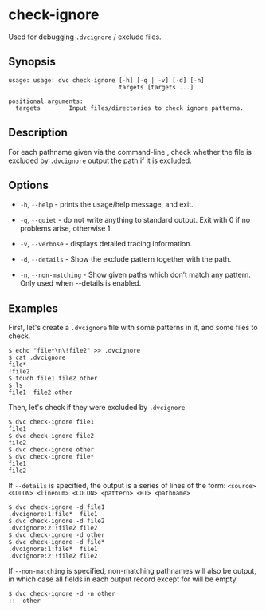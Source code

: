# check-ignore

Used for debugging `.dvcignore` / exclude files.

## Synopsis

```usage
usage: usage: dvc check-ignore [-h] [-q | -v] [-d] [-n]
                               targets [targets ...]

positional arguments:
  targets        Input files/directories to check ignore patterns.
```

## Description

For each pathname given via the command-line , check whether the file is excluded 
by `.dvcignore` output the path if it is excluded.

## Options

- `-h`, `--help` - prints the usage/help message, and exit.

- `-q`, `--quiet` - do not write anything to standard output. Exit with 0 if no
  problems arise, otherwise 1.

- `-v`, `--verbose` - displays detailed tracing information.

- `-d`, `--details` - Show the exclude pattern together with the path.

- `-n`, `--non-matching` - Show given paths which don’t match any pattern. Only
                      used when --details is enabled.

## Examples

First, let's create a `.dvcignore` file with some patterns in it, and some files
to check.

```dvc
$ echo "file*\n\!file2" >> .dvcignore
$ cat .dvcignore
file*
!file2
$ touch file1 file2 other
$ ls
file1  file2 other
```

Then, let's check if they were excluded by `.dvcignore`

```dvc
$ dvc check-ignore file1
file1
$ dvc check-ignore file2
file2
$ dvc check-ignore other
$ dvc check-ignore file*
file1
file2 
```

If `--details` is specified, the output is a series of lines of the form:
`<source> <COLON> <linenum> <COLON> <pattern> <HT> <pathname>`

```dvc
$ dvc check-ignore -d file1
.dvcignore:1:file*	file1
$ dvc check-ignore -d file2
.dvcignore:2:!file2	file2
$ dvc check-ignore -d other
$ dvc check-ignore -d file*
.dvcignore:1:file*	file1
.dvcignore:2:!file2	file2
```

If `--non-matching` is specified, non-matching pathnames will also be 
output, in which case all fields in each output record except for 
<pathname> will be empty

```dvc
$ dvc check-ignore -d -n other
::	other
```
